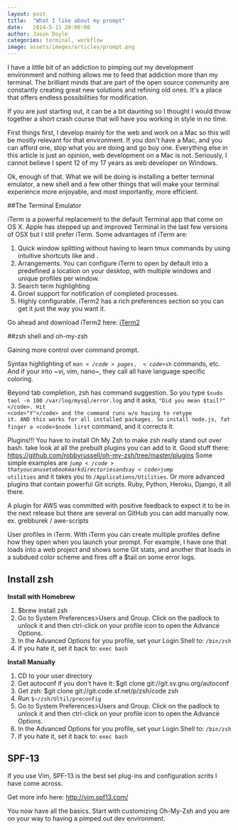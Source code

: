 ```yaml
---
layout: post
title:  "What I like about my prompt"
date:   2014-5-11 20:00:00
author: Jason Doyle
categories: terminal, workflow
image: assets/images/articles/prompt.png
---
```


I have a little bit of an addiction to pimping out my development environment and nothing allows me to feed that addiction more than my terminal.
The brilliant minds that are part of the open source community are constantly creating great new solutions and refining old ones. It's a place that
offers endless possibilities for modification.

If you are just starting out, it can be a bit daunting so I thought I would throw together a short crash course that will have you working in style in no time.

First things first, I develop mainly for the web and work on a Mac so this will be mostly relevant for that environment. If you don't have a Mac, and you
can afford one, stop what you are doing and go buy one. Everything else in this article is just an opinion, web development on a Mac is not. Seriously, I
cannot believe I spent 12 of my 17 years as web developer on Windows.

Ok, enough of that. What we will be doing is installing a better terminal emulator, a new shell and a few other things that will make your terminal experience
more enjoyable, and most importantly, more efficient.

##The Terminal Emulator

iTerm is a powerful replacement to the default Terminal app that come on OS X. Apple has stepped up and improved Terminal in the last few versions of OSX but I still prefer iTerm. Some advantages of iTerm are:

1. Quick window splitting without having to learn tmux commands by using intuitive shortcuts like <cmd-d> and <shift-cmd-d>.
2. Arrangements. You can configure iTerm to open by default into a predefined a location on your desktop, with multiple windows and unique profiles per window.
3. Search term highlighting
4. Growl support for notification of completed processes.
5. Highly configurable. iTerm2 has a rich preferences section so you can get it just the way you want it.

Go ahead and download iTerm2 here: <a href="http://iterm2.com/">iTerm2</a>

##zsh shell and oh-my-zsh

Gaining more control over command prompt.

Syntax highlighting of <code>$man</code> pages, <code>$sh</code> commands, etc. And if your into ~vi, vim, nano~, they call all have language specific coloring.

Beyond tab completion, zsh has command suggestion. So you type <code>$sudo taol -n 100 /var/log/mysql/error.log</code> and it asks, <code>"Did you mean $tail?"</code>. Hit <code>"Y"</code> and the command runs w/o having to retype it. AND this works for all installed packages. So install node.js, fat finger a <code>$node lirst</code> command, and it corrects it.

Plugins!!! You have to install Oh My Zsh to make zsh really stand out over bash. take look at all the prebuilt plugins you can add to it. Good stuff there: <a href="https://github.com/robbyrussell/oh-my-zsh/tree/master/plugins" target="_blank">https://github.com/robbyrussell/oh-my-zsh/tree/master/plugins</a>
 Some simple examples are <code>$jump</code> that you can use to book mark directories and say <code>$jump utilities</code> and it takes you to <code>/Applications/Utilities</code>. Or more advanced plugins that contain powerful Git scripts. Ruby, Python, Heroku, Django, it all there.</p>
<p> A plugin for AWS was committed with positive feedback to expect it to be in the next release but there are several on GitHub you can add manually now. ex. grebburek / awe-scripts

User profiles in iTerm. With iTerm you can create multiple profiles define how they open when you launch your prompt. For example, I have one that loads into a web project and shows some Git stats, and another that loads in a subdued color scheme and fires off a $tail on some error logs.


## Install zsh

**Install with Homebrew**

  1. $brew install zsh
  2. Go to System Preferences>Users and Group. Click on the padlock to unlock it and then ctrl-click on your profile icon to open the Advance Options.
  3. In the Advanced Options for you profile, set your Login Shell to: <code>/bin/zsh</code>
  4. If you hate it, set it back to: <code>exec bash</code>


**Install Manually**

  1. CD to your user directory
  2. Get autoconf if you don't have it: $git clone git://git.sv.gnu.org/autoconf
  3. Get zsh:  $git clone git://git.code.sf.net/p/zsh/code zsh
  4. Run <code>$~/zsh/Ultil/preconfig</code>
  5. Go to System Preferences>Users and Group. Click on the padlock to unlock it and then ctrl-click on your profile icon to open the Advance Options.
  6. In the Advanced Options for you profile, set your Login Shell to: <code>/bin/zsh</code>
  7. If you hate it, set it back to: <code>exec bash</code>


## SPF-13
If you use Vim, SPF-13 is the best set plug-ins and configuration scrits I have come across.

Get more info here: http://vim.spf13.com/

You now have all the basics. Start with customizing Oh-My-Zsh and you are on your way to having a pimped out dev environment.
